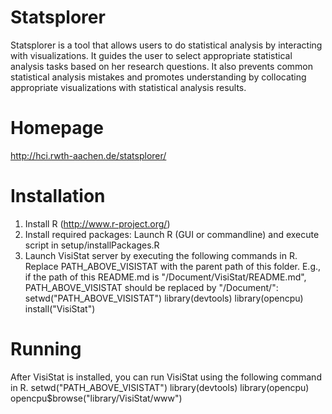 Statsplorer
===========

Statsplorer is a tool that allows users to do statistical analysis by interacting with visualizations. It guides the user to select appropriate statistical analysis tasks based on her research questions. It also prevents common statistical analysis mistakes and promotes understanding by collocating appropriate visualizations with statistical analysis results.

Homepage
========

http://hci.rwth-aachen.de/statsplorer/

Installation
============

1. Install R (http://www.r-project.org/)
2. Install required packages: Launch R (GUI or commandline) and execute script in setup/installPackages.R
3. Launch VisiStat server by executing the following commands in R. Replace PATH_ABOVE_VISISTAT with the parent path of this folder. E.g., if the path of this README.md is "/Document/VisiStat/README.md", PATH_ABOVE_VISISTAT should be replaced by "/Document/":
	setwd("PATH_ABOVE_VISISTAT")
   	library(devtools)
   	library(opencpu)
   	install("VisiStat")


Running
=======
After VisiStat is installed, you can run VisiStat using the following command in R.
	setwd("PATH_ABOVE_VISISTAT")
   	library(devtools)
   	library(opencpu)
	opencpu$browse("library/VisiStat/www")
